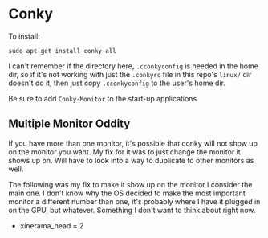 # Conky

To install:

`sudo apt-get install conky-all`

I can't remember if the directory here, `.cconkyconfig` is needed in the home dir, so if it's not working with just the `.conkyrc` file in this repo's `linux/` dir doesn't do it, then just copy `.cconkyconfig` to the user's home dir.

Be sure to add `Conky-Monitor` to the start-up applications.

## Multiple Monitor Oddity 

If you have more than one monitor, it's possible that conky will not show up on the monitor you want. My fix for it was to just change the monitor it shows up on. Will have to look into a way to duplicate to other monitors as well.

The following was my fix to make it show up on the monitor I consider the main one. I don't know why the OS decided to make the most important monitor a different number than one, it's probably where I have it plugged in on the GPU, but whatever. Something I don't want to think about right now.

* xinerama_head = 2

